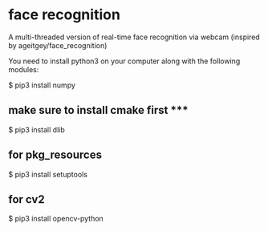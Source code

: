 # face recognition
A multi-threaded version of real-time face recognition via webcam (inspired by ageitgey/face_recognition) 

You need to install python3 on your computer along with the following modules:

$ pip3 install numpy

## make sure to install cmake first ***
$ pip3 install dlib     

## for pkg_resources
$ pip3 install setuptools     

## for cv2
$ pip3 install opencv-python      

